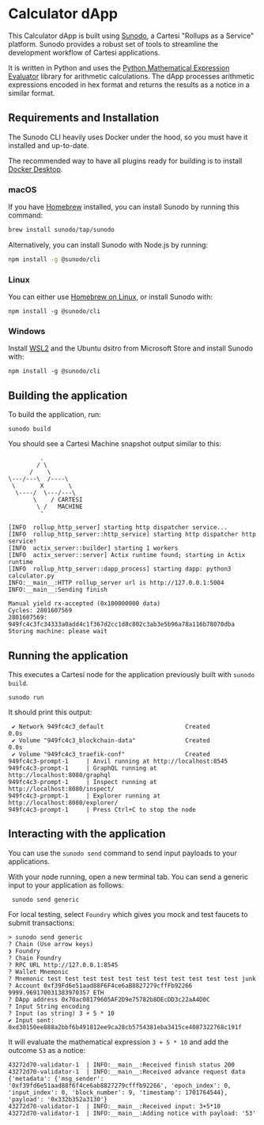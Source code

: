 # Calculator dApp

This Calculator dApp is built using [Sunodo](https://docs.sunodo.io/), a Cartesi "Rollups as a Service" platform. Sunodo provides a robust set of tools to streamline the development workflow of Cartesi applications. 

It is written in Python and uses the [Python Mathematical Expression Evaluator](https://pypi.org/project/py-expression-eval/) library for arithmetic calculations. The dApp processes arithmetic expressions encoded in hex format and returns the results as a notice in a similar format.

## Requirements and Installation

The Sunodo CLI heavily uses Docker under the hood, so you must have it installed and up-to-date.

The recommended way to have all plugins ready for building is to install [Docker Desktop](https://www.docker.com/products/docker-desktop/).

### macOS

If you have [Homebrew](https://brew.sh/) installed, you can install Sunodo by running this command:

```bash
brew install sunodo/tap/sunodo
```

Alternatively, you can install Sunodo with Node.js by running:

```bash
npm install -g @sunodo/cli
```

### Linux

You can either use [Homebrew on Linux](https://docs.brew.sh/Homebrew-on-Linux), or install Sunodo with:

```
npm install -g @sunodo/cli
```

### Windows

Install [WSL2](https://learn.microsoft.com/en-us/windows/wsl/install) and the Ubuntu dsitro from Microsoft Store and install Sunodo with:

```
npm install -g @sunodo/cli
```


## Building the application

To build the application, run:

```
sunodo build
```

You should see a Cartesi Machine snapshot output similar to this:

```
         .
        / \
      /    \
\---/---\  /----\
 \       X       \
  \----/  \---/---\
       \    / CARTESI
        \ /   MACHINE
         '

[INFO  rollup_http_server] starting http dispatcher service...
[INFO  rollup_http_server::http_service] starting http dispatcher http service!
[INFO  actix_server::builder] starting 1 workers
[INFO  actix_server::server] Actix runtime found; starting in Actix runtime
[INFO  rollup_http_server::dapp_process] starting dapp: python3 calculator.py
INFO:__main__:HTTP rollup_server url is http://127.0.0.1:5004
INFO:__main__:Sending finish

Manual yield rx-accepted (0x100000000 data)
Cycles: 2801607569
2801607569: 949fc4c3fc34333a0add4c1f367d2cc1d8c802c3ab3e5b96a78a116b78070dba
Storing machine: please wait
```

## Running the application

This executes a Cartesi node for the application previously built with `sunodo build`.

```
sunodo run
```

It should print this output:

```
 ✔ Network 949fc4c3_default                       Created                                                                                                                                              0.0s
 ✔ Volume "949fc4c3_blockchain-data"              Created                                                                                                                                              0.0s
 ✔ Volume "949fc4c3_traefik-conf"                 Created
949fc4c3-prompt-1     | Anvil running at http://localhost:8545
949fc4c3-prompt-1     | GraphQL running at http://localhost:8080/graphql
949fc4c3-prompt-1     | Inspect running at http://localhost:8080/inspect/
949fc4c3-prompt-1     | Explorer running at http://localhost:8080/explorer/
949fc4c3-prompt-1     | Press Ctrl+C to stop the node
```

## Interacting with the application

You can use the `sunodo send` command to send input payloads to your applications.

With your node running, open a new terminal tab. You can send a generic input to your application as follows:

```shell
 sunodo send generic
```

For local testing, select `Foundry` which gives you mock and test faucets to submit transactions:

```
> sunodo send generic
? Chain (Use arrow keys)
❯ Foundry
? Chain Foundry
? RPC URL http://127.0.0.1:8545
? Wallet Mnemonic
? Mnemonic test test test test test test test test test test test junk
? Account 0xf39Fd6e51aad88F6F4ce6aB8827279cffFb92266 9999.969170031383970357 ETH
? DApp address 0x70ac08179605AF2D9e75782b8DEcDD3c22aA4D0C
? Input String encoding
? Input (as string) 3 + 5 * 10  
✔ Input sent: 0xd30150ee888a2bbf6b491812ee9ca28cb5754381eba3415ce4087322768c191f
```

It will evaluate the mathematical expression `3 + 5 * 10` and add the outcome `53` as a notice:

```
43272d70-validator-1  | INFO:__main__:Received finish status 200
43272d70-validator-1  | INFO:__main__:Received advance request data {'metadata': {'msg_sender': '0xf39fd6e51aad88f6f4ce6ab8827279cfffb92266', 'epoch_index': 0, 'input_index': 0, 'block_number': 9, 'timestamp': 1701764544}, 'payload': '0x332b352a3130'}
43272d70-validator-1  | INFO:__main__:Received input: 3+5*10
43272d70-validator-1  | INFO:__main__:Adding notice with payload: '53'
```


